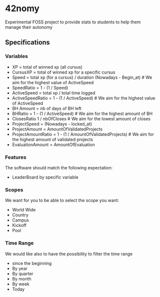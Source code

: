 # 42nomy
Experimental FOSS project to provide stats to students to help them manage their autonomy

## Specifications

### Variables
- XP = total of winned xp (all cursus)
- CursusXP = total of winned xp for a specific cursus
- Speed = total xp (for a cursus) / duration (Nowadays - Begin_at) # We aim for the highest value of ActiveSpeed
- SpeedRatio = 1 - (1 / Speed)
- ActiveSpeed = total xp / total time logged
- ActiveSpeedRatio = 1 - (1 / ActiveSpeed) # We aim for the highest value of ActiveSpeed
- BH Amount = nb of days of BH left
- BHRatio = 1 - (1 / ActiveSpeed) # We aim for the highest amount of BH
- ClosesRatio 1 / nbOfCloses # We aim for the lowest amount of closes
- ProjectSpeed = (Nowadays - locked_at)
- ProjectAmount = AmountOfValidatedProjects
- ProjectAmountRatio = 1 - (1 / AmountOfValidatedProjects) # We aim for the highest amount of validated projects
- EvaluationAmount = AmountOfEvaluation

### Features

The software should match the following expectation:
- LeaderBoard by specific variable

### Scopes

We want for you to be able to select the scope you want:
- World Wide
- Country
- Campus
- Kickoff
- Pool

### Time Range

We would like also to have the possibility to filter the time range
- since the beginning
- By year
- By quarter
- By month
- By week
- Today

